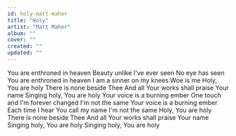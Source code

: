 ```yaml
---
id: holy-matt-maher
title: "Holy"
artist: "Matt Maher"
album: ""
cover: ""
created: ""
updated: ""
---
```


You are enthroned in heaven
Beauty unlike I've ever seen
No eye has seen
You are enthroned in heaven
I am a sinner on my knees
Woe is me
Holy, You are holy
There is none beside Thee
And all Your works shall praise Your name
Singing holy, You are holy
Your voice is a burning ember
One touch and I'm forever changed
I'm not the same
Your voice is a burning ember
Each time I hear You call my name
I'm not the same
Holy, You are holy
There is none beside Thee
And all Your works shall praise Your name
Singing holy, You are holy
Singing holy, You are holy